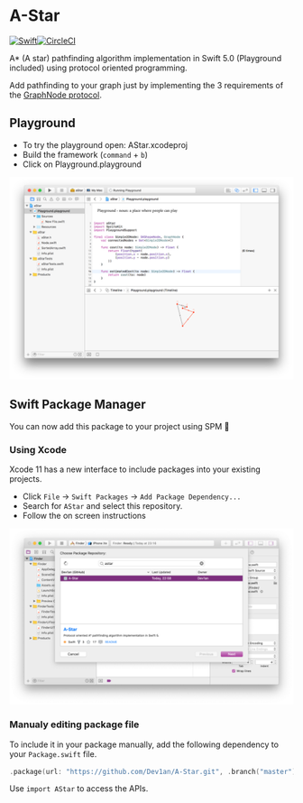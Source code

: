 # A-Star
<a href="https://swift.org"><img src="https://img.shields.io/badge/Swift-5.0-orange.svg?style=flat" alt="Swift" /></a>[![CircleCI](https://circleci.com/gh/Dev1an/A-Star/tree/master.svg?style=svg)](https://circleci.com/gh/Dev1an/A-Star/tree/master)

A* (A star) pathfinding algorithm implementation in Swift 5.0 (Playground included) using protocol oriented programming.

Add pathfinding to your graph just by implementing the 3 requirements of the [GraphNode protocol](https://dev1an.github.io/A-Star/Protocols/GraphNode.html).

## Playground

- To try the playground open: AStar.xcodeproj
- Build the framework (`command` + `b`)
- Click on Playground.playground

![Playground](docs/Playground.png)

## Swift Package Manager

You can now add this package to your project using SPM 🎉

### Using Xcode

Xcode 11 has a new interface to include packages into your existing projects.

- Click `File` → `Swift Packages` → `Add Package Dependency...`
- Search for `AStar` and select this repository.
- Follow the on screen instructions

![Playground](docs/SPM-Xcode.png)

### Manualy editing package file

To include it in your package manually, add the following dependency to your `Package.swift` file.

```swift
.package(url: "https://github.com/Dev1an/A-Star.git", .branch("master"))
```

Use `import AStar` to access the APIs.
